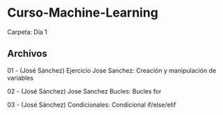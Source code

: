 # Curso-Machine-Learning

Carpeta: Día 1

Archivos
---
01 - (José Sánchez) Ejercicio Jose Sanchez: Creación y manipulación de variables

02 - (José Sánchez) Jose Sanchez Bucles: Bucles for

03 - (José Sánchez) Condicionales: Condicional if/else/elif
